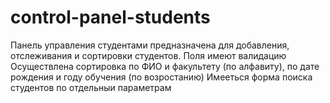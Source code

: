 # control-panel-students

Панель управления студентами предназначена для добавления, отслеживания и сортировки студентов.
Поля имеют валидацию
Осуществлена сортировка по ФИО и факультету (по алфавиту), по дате рождения и году обучения (по возростанию)
Имееться форма поиска студентов по отдельныи параметрам 

